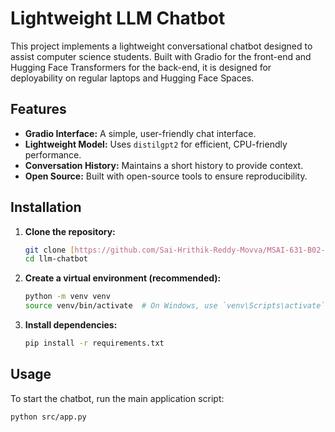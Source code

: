 # Lightweight LLM Chatbot

This project implements a lightweight conversational chatbot designed to assist computer science students. Built with Gradio for the front-end and Hugging Face Transformers for the back-end, it is designed for deployability on regular laptops and Hugging Face Spaces.

## Features

- **Gradio Interface:** A simple, user-friendly chat interface.
- **Lightweight Model:** Uses `distilgpt2` for efficient, CPU-friendly performance.
- **Conversation History:** Maintains a short history to provide context.
- **Open Source:** Built with open-source tools to ensure reproducibility.

## Installation

1.  **Clone the repository:**

    ```bash
    git clone [https://github.com/Sai-Hrithik-Reddy-Movva/MSAI-631-B02-llm-chatbot.git]
    cd llm-chatbot
    ```

2.  **Create a virtual environment (recommended):**

    ```bash
    python -m venv venv
    source venv/bin/activate  # On Windows, use `venv\Scripts\activate`
    ```

3.  **Install dependencies:**
    ```bash
    pip install -r requirements.txt
    ```

## Usage

To start the chatbot, run the main application script:

```bash
python src/app.py
```
